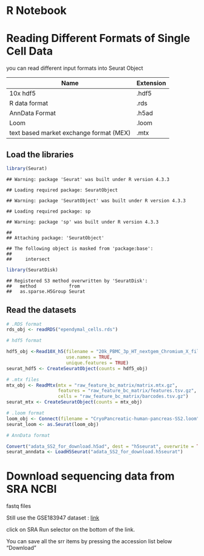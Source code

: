 R Notebook
================

# Reading Different Formats of Single Cell Data

you can read different input formats into Seurat Object

| Name                                    | Extension |
|-----------------------------------------|-----------|
| 10x hdf5                                | .hdf5     |
| R data format                           | .rds      |
| AnnData Format                          | .h5ad     |
| Loom                                    | .loom     |
| text based market exchange format (MEX) | .mtx      |

## Load the libraries

``` r
library(Seurat)
```

    ## Warning: package 'Seurat' was built under R version 4.3.3

    ## Loading required package: SeuratObject

    ## Warning: package 'SeuratObject' was built under R version 4.3.3

    ## Loading required package: sp

    ## Warning: package 'sp' was built under R version 4.3.3

    ## 
    ## Attaching package: 'SeuratObject'

    ## The following object is masked from 'package:base':
    ## 
    ##     intersect

``` r
library(SeuratDisk)
```

    ## Registered S3 method overwritten by 'SeuratDisk':
    ##   method            from  
    ##   as.sparse.H5Group Seurat

## Read the datasets

``` r
# .RDS format
rds_obj <- readRDS("ependymal_cells.rds")

# hdf5 format

hdf5_obj <-Read10X_h5(filename = "20k_PBMC_3p_HT_nextgem_Chromium_X_filtered_feature_bc_matrix.h5",
                      use.names = TRUE,
                      unique.features = TRUE)
seurat_hdf5 <- CreateSeuratObject(counts = hdf5_obj)

# .mtx files
mtx_obj <- ReadMtx(mtx = "raw_feature_bc_matrix/matrix.mtx.gz",
                   features = "raw_feature_bc_matrix/features.tsv.gz",
                   cells = "raw_feature_bc_matrix/barcodes.tsv.gz")
seurat_mtx <- CreateSeuratObject(counts = mtx_obj)

# .loom format
loom_obj <- Connect(filename = "CryoPancreatic-human-pancreas-SS2.loom", mode = 'r')
seurat_loom <- as.Seurat(loom_obj)

# AnnData format

Convert("adata_SS2_for_download.h5ad", dest = "h5seurat", overwrite = TRUE)
seurat_anndata <- LoadH5Seurat("adata_SS2_for_download.h5seurat")
```

# Download sequencing data from SRA NCBI

fastq files

Still use the GSE183947 dataset :
[link](https://www.ncbi.nlm.nih.gov/geo/query/acc.cgi?acc=GSE183947)

click on SRA Run selector on the bottom of the link.

You can save all the srr items by pressing the accession list below
“Download”
